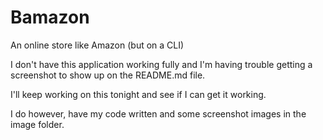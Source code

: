 # Bamazon
An online store like Amazon (but on a CLI)

I don't have this application working fully and I'm having trouble getting a screenshot to show up on the README.md file.

I'll keep working on this tonight and see if I can get it working.

I do however, have my code written and some screenshot images in the image folder.

